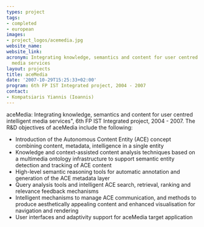 ```yaml
---
types: project
tags:
- completed
- european
images:
- project_logos/acemedia.jpg
website_name: 
website_link:
acronym: Integrating knowledge, semantics and content for user centred intelligent
  media services
layout: projects
title: aceMedia
date: '2007-10-29T15:25:33+02:00'
program: 6th FP IST Integrated project, 2004 - 2007
contact: 
- Kompatsiaris Yiannis (Ioannis)
---
```

<p>aceMedia: Integrating knowledge, semantics and content for user centred intelligent media services", 6th FP IST Integrated project, 2004 - 2007. The R&amp;D objectives of aceMedia include the following:</p>
<ul>
	<li>Introduction of the Autonomous Content Entity (ACE) concept combining content, metadata, intelligence in a single entity</li>
	<li>Knowledge and context-assisted content analysis techniques based on a multimedia ontology infrastructure to support semantic entity detection and tracking of ACE content</li>
	<li>High-level semantic reasoning tools for automatic annotation and generation of the ACE metadata layer</li>
	<li>Query analysis tools and intelligent ACE search, retrieval, ranking and relevance feedback mechanisms</li>
	<li>Intelligent mechanisms to manage ACE communication, and methods to produce aesthetically appealing content and enhanced visualisation for navigation and rendering</li>
	<li>User interfaces and adaptivity support for aceMedia target application</li>
</ul>
